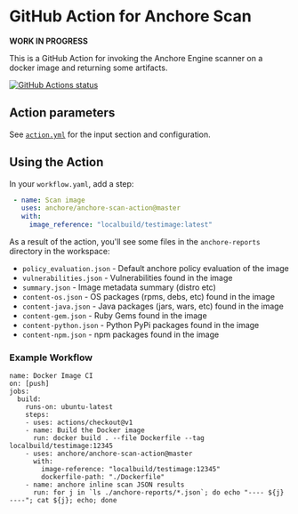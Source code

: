 # GitHub Action for Anchore Scan

**WORK IN PROGRESS**

This is a GitHub Action for invoking the Anchore Engine scanner on a docker image and returning some artifacts.

<a href="https://github.com/anchore/anchore-scan-action"><img alt="GitHub Actions status" src="https://github.com/anchore/anchore-scan-action/workflows/Tests/badge.svg"></a>

## Action parameters

See [`action.yml`](action.yml) for the input section and configuration.

## Using the Action

In your `workflow.yaml`, add a step:
```yaml
 - name: Scan image
   uses: anchore/anchore-scan-action@master
   with:
     image_reference: "localbuild/testimage:latest"
```

As a result of the action, you'll see some files in the `anchore-reports` directory in the workspace:

* `policy_evaluation.json` - Default anchore policy evaluation of the image
* `vulnerabilities.json` - Vulnerabilities found in the image
* `summary.json` - Image metadata summary (distro etc)
* `content-os.json` - OS packages (rpms, debs, etc) found in the image
* `content-java.json` - Java packages (jars, wars, etc) found in the image
* `content-gem.json` - Ruby Gems found in the image
* `content-python.json` - Python PyPi packages found in the image
* `content-npm.json` - npm packages found in the image

### Example Workflow
```
name: Docker Image CI
on: [push]
jobs:
  build:
    runs-on: ubuntu-latest
    steps:
    - uses: actions/checkout@v1
    - name: Build the Docker image
      run: docker build . --file Dockerfile --tag localbuild/testimage:12345
    - uses: anchore/anchore-scan-action@master
      with:
        image-reference: "localbuild/testimage:12345"
        dockerfile-path: "./Dockerfile"
    - name: anchore inline scan JSON results
      run: for j in `ls ./anchore-reports/*.json`; do echo "---- ${j} ----"; cat ${j}; echo; done
```
